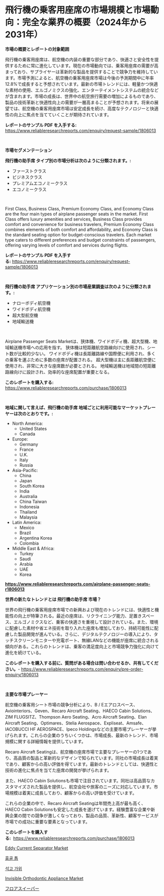 <p><h1>飛行機の乗客用座席の市場規模と市場動向：完全な業界の概要（2024年から2031年）</h1></p><p><strong>市場の概要とレポートの対象範囲</strong></p>
<p><p>飛行機の乗客用座席は、航空機の内装の重要な部分であり、快適さと安全性を提供するために常に進化しています。現在の市場動向では、乗客用座席の需要が高まっており、サプライヤーは革新的な製品を提供することで競争力を維持しています。市場予測によると、航空機の乗客用座席市場は今後の予測期間中に年率12.8%で成長すると予想されています。最新の市場トレンドには、軽量かつ快適な素材の使用、エルゴノミクスの強化、エンターテイメントシステムの統合などが含まれます。市場の成長は、世界中の航空旅行需要の増加によるものであり、製品の技術革新と快適性向上の需要が一層高まることが予想されます。将来の展望では、航空機の乗客用座席市場は安定成長を続け、高度なテクノロジーと快適性の向上に焦点を当てていくことが期待されています。</p></p>
<p><strong>レポートのサンプル PDF を入手する:</strong> <a href="https://www.reliableresearchreports.com/enquiry/request-sample/1806013">https://www.reliableresearchreports.com/enquiry/request-sample/1806013</a></p>
<p>&nbsp;</p>
<p><strong>市場セグメンテーション</strong></p>
<p><strong>飛行機の助手席 タイプ別の市場分析は次のように分類されます。:</strong></p>
<p><ul><li>ファーストクラス</li><li>ビジネスクラス</li><li>プレミアムエコノミークラス</li><li>エコノミークラス</li></ul></p>
<p>&nbsp;</p>
<p><p>First Class, Business Class, Premium Economy Class, and Economy Class are the four main types of airplane passenger seats in the market. First Class offers luxury amenities and services, Business Class provides comfort and convenience for business travelers, Premium Economy Class combines elements of both comfort and affordability, and Economy Class is the standard seating option for budget-conscious travelers. Each market type caters to different preferences and budget constraints of passengers, offering varying levels of comfort and services during flights.</p></p>
<p><strong>レポートのサンプル PDF を入手する:</strong>&nbsp;<a href="https://www.reliableresearchreports.com/enquiry/request-sample/1806013">https://www.reliableresearchreports.com/enquiry/request-sample/1806013</a></p>
<p>&nbsp;</p>
<p><strong> 飛行機の助手席 アプリケーション別の市場産業調査は次のように分類されます。:</strong></p>
<p><ul><li>ナローボディ航空機</li><li>ワイドボディ航空機</li><li>超大型航空機</li><li>地域輸送機</li></ul></p>
<p>&nbsp;</p>
<p><p>Airplane Passenger Seats Marketは、狭体機、ワイドボディ機、超大型機、地域輸送機市場への応用を指す。 狭体機は短距離航空路線向けに使用され、シート数が比較的少ない。 ワイドボディ機は長距離路線や国際便に利用され、多くの乗客を運ぶために多数の座席が配置される。 超大型機は主に長距離航空便に使用され、非常に大きな座席数が必要とされる。 地域輸送機は地域間の短距離路線向けに設計され、効率的な座席配置が重要となる。</p></p>
<p><strong>このレポートを購入する:</strong>&nbsp; <a href="https://www.reliableresearchreports.com/purchase/1806013">https://www.reliableresearchreports.com/purchase/1806013</a></p>
<p>&nbsp;</p>
<p><strong>地域に関して言えば、飛行機の助手席 地域ごとに利用可能なマーケットプレーヤーは次のとおりです。:</strong></p>
<p><ul>
    <li>
        North America:
        <ul>
            <li>United States</li>
            <li>Canada</li>
        </ul>
    </li>
    <li>
        Europe:
        <ul>
            <li>Germany</li>
            <li>France</li>
            <li>U.K.</li>
            <li>Italy</li>
            <li>Russia</li>
        </ul>
    </li>
    <li>
        Asia-Pacific:
        <ul>
            <li>China</li>
            <li>Japan</li>
            <li>South Korea</li>
            <li>India</li>
            <li>Australia</li>
            <li>China Taiwan</li>
            <li>Indonesia</li>
            <li>Thailand</li>
            <li>Malaysia</li>
        </ul>
    </li>
    <li>
        Latin America:
        <ul>
            <li>Mexico</li>
            <li>Brazil</li>
            <li>Argentina Korea</li>
            <li>Colombia</li>
        </ul>
    </li>
    <li>
        Middle East & Africa:
        <ul>
            <li>Turkey</li>
            <li>Saudi</li>
            <li>Arabia</li>
            <li>UAE</li>
            <li>Korea</li>
        </ul>
    </li>
    </ul></p>
<p><strong><a href="https://www.reliableresearchreports.com/airplane-passenger-seats-r1806013">https://www.reliableresearchreports.com/airplane-passenger-seats-r1806013</a></strong>&nbsp;</p>
<p><strong>世界の新たなトレンドとは 飛行機の助手席 市場？</strong></p>
<p><p>世界の飛行機の乗客用座席市場での新興および現在のトレンドには、快適性と機能性の向上が特筆される。最近の座席は、リクライニング能力、足置きスペース、エルゴノミクスなど、乗客の快適さを重視して設計されている。また、環境に配慮した素材や省エネ技術を取り入れた座席も増加しており、持続可能性に配慮した製品開発が進んでいる。さらに、デジタルテクノロジーの導入により、タッチスクリーンモニターや充電ポート、無線LANなどの機能が座席に統合される傾向がある。これらのトレンドは、乗客の満足度向上と市場競争力強化に向けて進化を続けている。</p></p>
<p><strong>このレポートを購入する前に、質問がある場合は問い合わせるか、共有してください。</strong>- <a href="https://www.reliableresearchreports.com/enquiry/pre-order-enquiry/1806013">https://www.reliableresearchreports.com/enquiry/pre-order-enquiry/1806013</a></p>
<p>&nbsp;</p>
<p><strong>主要な市場プレーヤー</strong></p>
<p><p>航空機の乗客用シート市場の競争分析により、B / Eエアロスペース、Aviointeriors、Geven、Recaro Aircraft Seating、HAECO Cabin Solutions、ZIM FLUGSITZ、Thompson Aero Seating、Acro Aircraft Seating、Elan Aircraft Seating、Optimares、Stelia Aerospace、Expliseat、Amsafe、IACOBUCCI HF AEROSPACE、Ipeco Holdingsなどの主要市場プレーヤーが挙げられます。これらの企業のうちいくつかは、市場成長、最新のトレンド、市場規模に関する詳細情報を提供しています。</p><p>Recaro Aircraft Seatingは、航空機の座席市場で主要なプレーヤーの1つであり、高品質の製品と革新的なデザインで知られています。同社の市場成長は着実であり、顧客からの高い評価を得ています。最新のトレンドとしては、快適性と技術の進化に焦点を当てた座席の開発が挙げられます。</p><p>また、HAECO Cabin Solutionsも市場で注目されています。同社は高品質なカスタマイズされた製品を提供し、航空会社や旅客のニーズに対応しています。市場規模は着実に成長しており、顧客からの高い評価を受けています。</p><p>これらの企業の中で、Recaro Aircraft Seatingは年間売上高が最も高く、HAECO Cabin Solutionsも安定した成長を遂げています。経験豊富な企業や新興企業の間での競争が激しくなっており、製品の品質、革新性、顧客サービスが市場での成功に重要な要素となっています。</p></p>
<p><strong>このレポートを購入する:</strong>&nbsp;&nbsp;<a href="https://www.reliableresearchreports.com/purchase/1806013">https://www.reliableresearchreports.com/purchase/1806013</a></p>
<p><p><a href="https://view.publitas.com/reportprime-1/eddy-current-separator-market-trends-and-market-analysis-forecasted-for-period-2024-2031/">Eddy Current Separator Market</a></p><p><a href="https://github.com/Skyleitney456456/Market-Research-Report-List-1/blob/main/289241522052.md">흉골 톱</a></p><p><a href="https://github.com/vs10l4sfg5c/Market-Research-Report-List-1/blob/main/619729622051.md">석고 가위</a></p><p><a href="https://github.com/Krish2023na/Market-Research-Report-List-3/blob/main/invisible-orthodontic-appliance-market.md">Invisible Orthodontic Appliance Market</a></p><p><a href="https://github.com/LeanneBruen2023/Market-Research-Report-List-1/blob/main/453688024146.md">フロアスイーパー</a></p></p>